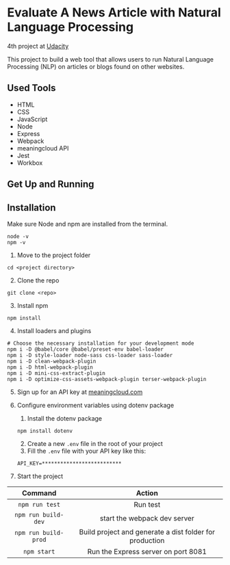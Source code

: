 # Evaluate A News Article with Natural Language Processing

4th project at [Udacity](https://www.udacity.com/course/front-end-web-developer-nanodegree--nd0011)

This project to build a web tool that allows users to run Natural Language Processing (NLP) on articles or blogs found on other websites.


## Used Tools

* HTML
* CSS
* JavaScript
* Node
* Express
* Webpack
* meaningcloud API
* Jest
* Workbox


## Get Up and Running

## Installation
Make sure Node and npm are installed from the terminal.
```
node -v
npm -v
```

1. Move to the project folder
```
cd <project directory>
```
2. Clone the repo
```
git clone <repo>
```
3. Install npm
```
npm install
```
4. Install loaders and plugins
```
# Choose the necessary installation for your development mode
npm i -D @babel/core @babel/preset-env babel-loader
npm i -D style-loader node-sass css-loader sass-loader
npm i -D clean-webpack-plugin
npm i -D html-webpack-plugin
npm i -D mini-css-extract-plugin
npm i -D optimize-css-assets-webpack-plugin terser-webpack-plugin
```
5. Sign up for an API key at [meaningcloud.com](https://www.meaningcloud.com/developer/create-account)

6. Configure environment variables using dotenv package
	1. Install the dotenv package
	```
	npm install dotenv
	```
	2. Create a new `.env` file in the root of your project
	3. Fill the `.env` file with your API key like this:
	```
	API_KEY=**************************
	```
7. Start the project

Command | Action
:------------: | :-------------:
`npm run test` | Run test
`npm run build-dev` | start the webpack dev server
`npm run build-prod` | Build project and generate a dist folder for production
`npm start` | Run the Express server on port 8081

